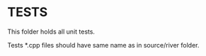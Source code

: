 # TESTS

This folder holds all unit tests.

Tests *.cpp files should have same name as in source/river folder.